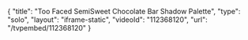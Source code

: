 {
    "title": "Too Faced SemiSweet Chocolate Bar Shadow Palette",
    "type": "solo",
    "layout": "iframe-static",
    "videoId": "112368120",
    "url": "\/tvpembed\/112368120"
}
